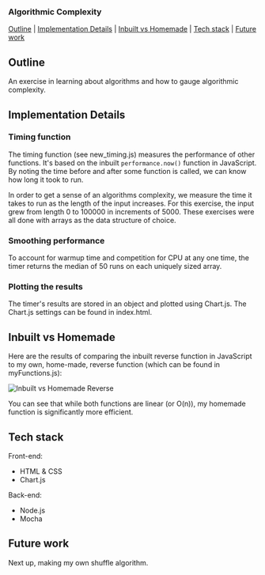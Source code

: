 ### Algorithmic Complexity

[Outline](#Outline) | [Implementation Details](#Implementation_Details) | [Inbuilt vs Homemade](#Inbuilt_vs_Homemade) | [Tech stack](#Tech_stack) | [Future work](#Future_work)

## <a name="Outline">Outline</a>

An exercise in learning about algorithms and how to gauge algorithmic complexity.

## <a name="Implementation_Details">Implementation Details</a>

### Timing function
The timing function (see new_timing.js) measures the performance of other functions. It's based on the inbuilt `performance.now()` function in JavaScript. By noting the time before and after some function is called, we can know how long it took to run.

In order to get a sense of an algorithms complexity, we measure the time it takes to run as the length of the input increases. For this exercise, the input grew from length 0 to 100000 in increments of 5000. These exercises were all done with arrays as the data structure of choice.

### Smoothing performance
To account for warmup time and competition for CPU at any one time, the timer returns the median of 50 runs on each uniquely sized array. 

### Plotting the results
The timer's results are stored in an object and plotted using Chart.js. The Chart.js settings can be found in index.html.

## <a name="Inbuilt_vs_Homemade">Inbuilt vs Homemade</a>
Here are the results of comparing the inbuilt reverse function in JavaScript to my own, home-made, reverse function (which can be found in myFunctions.js):

![Inbuilt vs Homemade Reverse](https://i.imgur.com/krOlNl1.png)

You can see that while both functions are linear (or O(n)), my homemade function is significantly more efficient.

## <a name="Tech_stack">Tech stack</a>

Front-end:
- HTML & CSS
- Chart.js

Back-end:
- Node.js
- Mocha

## <a name="Future_work">Future work</a>

Next up, making my own shuffle algorithm.
